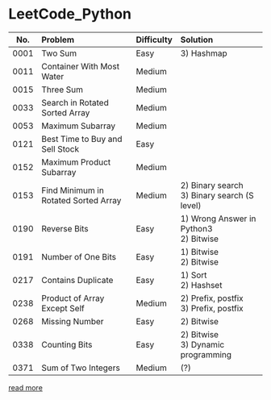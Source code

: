 # LeetCode_Python

| No.  | Problem  | Difficulty | Solution  |
| ----- |:----- |:----- |:----- |
| 0001 | Two Sum | Easy | 3) Hashmap |
| 0011 | Container With Most Water | Medium |  |
| 0015 | Three Sum | Medium |  |
| 0033 | Search in Rotated Sorted Array | Medium |  |
| 0053 | Maximum Subarray | Medium |  |
| 0121 | Best Time to Buy and Sell Stock | Easy |  |
| 0152 | Maximum Product Subarray | Medium |  |
| 0153 | Find Minimum in Rotated Sorted Array | Medium | 2) Binary search <br> 3) Binary search (S level) |
| 0190 | Reverse Bits | Easy | 1) Wrong Answer in Python3 <br> 2) Bitwise |
| 0191 | Number of One Bits | Easy | 1) Bitwise <br> 2) Bitwise |
| 0217 | Contains Duplicate | Easy | 1) Sort <br> 2) Hashset |
| 0238 | Product of Array Except Self | Medium | 2) Prefix, postfix <br> 3) Prefix, postfix |
| 0268 | Missing Number | Easy | 2) Bitwise |
| 0338 | Counting Bits | Easy | 2) Bitwise <br> 3) Dynamic programming |
| 0371 | Sum of Two Integers | Medium | (?) |

[read more](https://hackmd.io/HNTS1fpvRtqjpGlUiQEV3g)